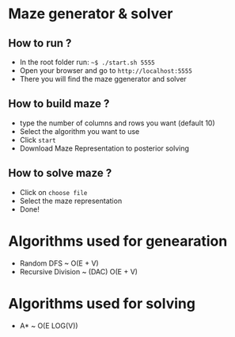 # Maze generator & solver

## How to run ?
 * In the root folder run: ``` ~$ ./start.sh 5555 ```
 * Open your browser and go to `http://localhost:5555`
 * There you will find the maze ggenerator and solver

## How to build maze ?
 * type the number of columns and rows you want (default 10)
 * Select the algorithm you want to use
 * Click `start`
 * Download Maze Representation to posterior solving

 ## How to solve maze ?
 * Click on `choose file`
 * Select the maze representation
 * Done!

 # Algorithms used for genearation
  * Random DFS ~ O(E + V)
  * Recursive Division ~ (DAC) O(E + V)

  # Algorithms used for solving
  * A* ~ O(E LOG(V)) 